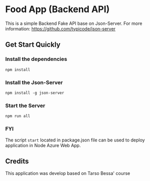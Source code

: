 # Food App (Backend API)

This is a simple Backend Fake API base on Json-Server.
For more information: https://github.com/typicode/json-server

## Get Start Quickly

### Install the dependencies

`npm install`

### Install the Json-Server

`npm install -g json-server`

### Start the Server

`npm run all`

### FYI

The script `start` located in package.json file can be used to deploy application in Node Azure Web App. 

## Credits

This application was develop based on Tarso Bessa' course
